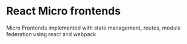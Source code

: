 # React Micro frontends
Micro Frontends implemented with state management, routes, module federation using react and webpack
